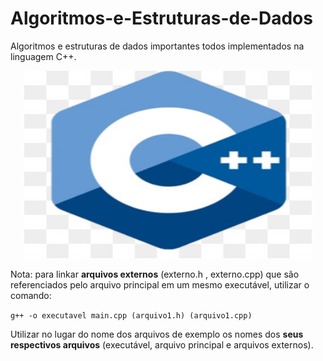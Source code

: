 # Algoritmos-e-Estruturas-de-Dados
Algoritmos e estruturas de dados importantes todos implementados na linguagem C++.

<p align="center">
  <img width="460" height="300" src="/images/cppLogo.png">
</p>


Nota: para linkar **arquivos externos** (externo.h , externo.cpp) que são referenciados pelo arquivo principal em um mesmo executável, utilizar o comando:

`g++ -o executavel main.cpp (arquivo1.h) (arquivo1.cpp)`

Utilizar no lugar do nome dos arquivos de exemplo os nomes dos **seus respectivos arquivos** (executável, arquivo principal e arquivos externos).
